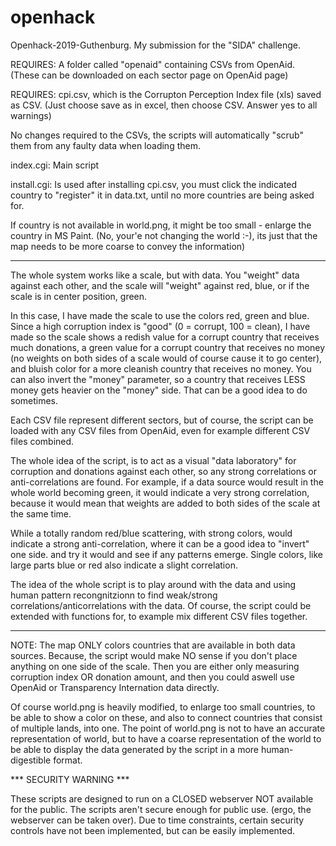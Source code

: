 # openhack
Openhack-2019-Guthenburg. My submission for the "SIDA" challenge.

REQUIRES: A folder called "openaid" containing CSVs from OpenAid. (These can be downloaded on each sector page on OpenAid page)

REQUIRES: cpi.csv, which is the Corrupton Perception Index file (xls) saved as CSV. (Just choose save as in excel, then choose CSV. Answer yes to all warnings)

No changes required to the CSVs, the scripts will automatically "scrub" them from any faulty data when loading them.

index.cgi: Main script

install.cgi: Is used after installing cpi.csv, you must click the indicated country to "register" it in data.txt, until no more countries are being asked for.

If country is not available in world.png, it might be too small - enlarge the country in MS Paint.
(No, your'e not changing the world :-), its just that the map needs to be more coarse to convey the information)

-----------------------------------------------------------------------

The whole system works like a scale, but with data. You "weight" data against each other, and the scale will "weight" against red, blue, or if the scale is in center position, green.

In this case, I have made the scale to use the colors red, green and blue. Since a high corruption index is "good" (0 = corrupt, 100 = clean), I have made so the scale shows a redish value for a corrupt country that receives much donations, a green value for a corrupt country that receives no money (no weights on both sides of a scale would of course cause it to go center), and bluish color for a more cleanish country that receives no money.
You can also invert the "money" parameter, so a country that receives LESS money gets heavier on the "money" side. That can be a good idea to do sometimes.

Each CSV file represent different sectors, but of course, the script can be loaded with any CSV files from OpenAid, even for example different CSV files combined.

The whole idea of the script, is to act as a visual "data laboratory" for corruption and donations against each other, so any strong correlations or anti-correlations are found. For example, if a data source would result in the whole world becoming green, it would indicate a very strong correlation, because it would mean that weights are added to both sides of the scale at the same time.

While a totally random red/blue scattering, with strong colors, would indicate a strong anti-correlation, where it can be a good idea to "invert" one side. and try it would and see if any patterns emerge. Single colors, like large parts blue or red also indicate a slight correlation.

The idea of the whole script is to play around with the data and using human pattern recongnitzionn to find weak/strong correlations/anticorrelations with the data. Of course, the script could be extended with functions for, to example mix different CSV files together.

---------------------------------------------------------------------------------------

NOTE: The map ONLY colors countries that are available in both data sources. Because, the script
would make NO sense if you don't place anything on one side of the scale. Then you are either only measuring
corruption index OR donation amount, and then you could aswell use OpenAid or Transparency Internation data
directly.

Of course world.png is heavily modified, to enlarge too small countries, to be able to show a color on these,
and also to connect countries that consist of multiple lands, into one.
The point of world.png is not to have an accurate representation of world, but to have a coarse representation of the world
to be able to display the data generated by the script in a more human-digestible format.

*** SECURITY WARNING ***

These scripts are designed to run on a CLOSED webserver NOT available for the public. The scripts aren't secure enough for public use.
(ergo, the webserver can be taken over).
Due to time constraints, certain security controls have not been implemented, but can be easily implemented.
